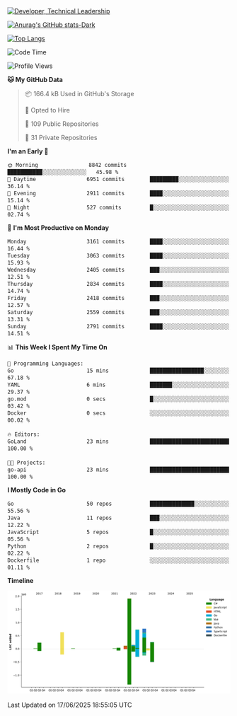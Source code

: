 <div>
  <a href="https://www.linkedin.com/in/arielpineiro/" target="_blank" rel="nofollow noopener noreferrer">
    <img src="https://img.shields.io/badge/-LinkedIn-%230077B5?style=for-the-badge&logo=linkedin&logoColor=white" alt="Developer, Technical Leadership" title="Ariel Piñeiro">
  </a>
</div>

[![Anurag's GitHub stats-Dark](https://github-readme-stats.vercel.app/api?username=arielsrv&show_icons=true&theme=dark#gh-dark-mode-only)](https://github.com/anuraghazra/github-readme-stats#gh-dark-mode-only)

[![Top Langs](https://github-readme-stats.vercel.app/api/top-langs/?username=arielsrv&layout=compact&langs_count=10&theme=dark#gh-dark-mode-only)](https://github.com/anuraghazra/github-readme-stats&theme=dark#gh-dark-mode-only)

<!--START_SECTION:waka-->
![Code Time](http://img.shields.io/badge/Code%20Time-1%2C326%20hrs%2024%20mins-blue)

![Profile Views](http://img.shields.io/badge/Profile%20Views-1-blue)

**🐱 My GitHub Data** 

> 📦 166.4 kB Used in GitHub's Storage 
 > 
> 💼 Opted to Hire
 > 
> 📜 109 Public Repositories 
 > 
> 🔑 31 Private Repositories 
 > 
**I'm an Early 🐤** 

```text
🌞 Morning                8842 commits        ███████████░░░░░░░░░░░░░░   45.98 % 
🌆 Daytime                6951 commits        █████████░░░░░░░░░░░░░░░░   36.14 % 
🌃 Evening                2911 commits        ████░░░░░░░░░░░░░░░░░░░░░   15.14 % 
🌙 Night                  527 commits         █░░░░░░░░░░░░░░░░░░░░░░░░   02.74 % 
```
📅 **I'm Most Productive on Monday** 

```text
Monday                   3161 commits        ████░░░░░░░░░░░░░░░░░░░░░   16.44 % 
Tuesday                  3063 commits        ████░░░░░░░░░░░░░░░░░░░░░   15.93 % 
Wednesday                2405 commits        ███░░░░░░░░░░░░░░░░░░░░░░   12.51 % 
Thursday                 2834 commits        ████░░░░░░░░░░░░░░░░░░░░░   14.74 % 
Friday                   2418 commits        ███░░░░░░░░░░░░░░░░░░░░░░   12.57 % 
Saturday                 2559 commits        ███░░░░░░░░░░░░░░░░░░░░░░   13.31 % 
Sunday                   2791 commits        ████░░░░░░░░░░░░░░░░░░░░░   14.51 % 
```


📊 **This Week I Spent My Time On** 

```text
💬 Programming Languages: 
Go                       15 mins             █████████████████░░░░░░░░   67.18 % 
YAML                     6 mins              ███████░░░░░░░░░░░░░░░░░░   29.37 % 
go.mod                   0 secs              █░░░░░░░░░░░░░░░░░░░░░░░░   03.42 % 
Docker                   0 secs              ░░░░░░░░░░░░░░░░░░░░░░░░░   00.02 % 

🔥 Editors: 
GoLand                   23 mins             █████████████████████████   100.00 % 

🐱‍💻 Projects: 
go-api                   23 mins             █████████████████████████   100.00 % 
```

**I Mostly Code in Go** 

```text
Go                       50 repos            ██████████████░░░░░░░░░░░   55.56 % 
Java                     11 repos            ███░░░░░░░░░░░░░░░░░░░░░░   12.22 % 
JavaScript               5 repos             █░░░░░░░░░░░░░░░░░░░░░░░░   05.56 % 
Python                   2 repos             █░░░░░░░░░░░░░░░░░░░░░░░░   02.22 % 
Dockerfile               1 repo              ░░░░░░░░░░░░░░░░░░░░░░░░░   01.11 % 
```



**Timeline**

![Lines of Code chart](https://raw.githubusercontent.com/arielsrv/arielsrv/main/assets/bar_graph.png)


 Last Updated on 17/06/2025 18:55:05 UTC
<!--END_SECTION:waka-->
